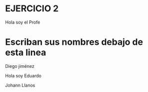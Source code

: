# EJERCICIO 2

Hola soy el Profe

# Escriban sus nombres debajo de esta linea
Diego jiménez

Hola soy Eduardo

Johann Llanos

